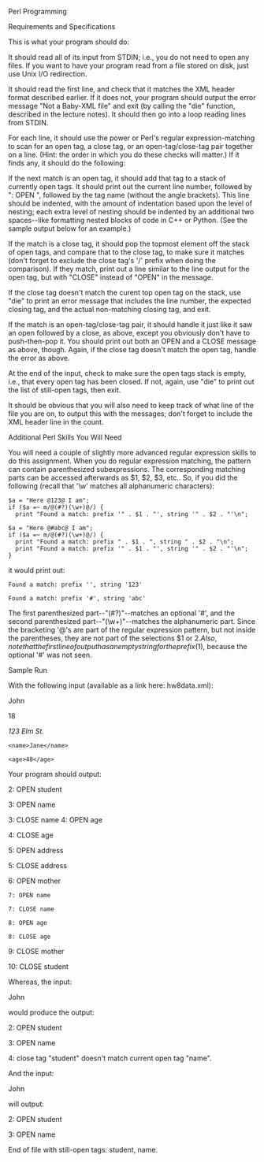 Perl Programming

Requirements and Specifications

This is what your program should do:

It should read all of its input from STDIN; i.e., you do not need to open any files. If you want to have your program read from a file stored on disk, just use Unix I/O redirection.

It should read the first line, and check that it matches the XML header format described earlier. If it does not, your program should output the error message "Not a Baby-XML file" and exit (by calling the "die" function, described in the lecture notes).
It should then go into a loop reading lines from STDIN.

For each line, it should use the power or Perl's regular expression-matching to scan for an open tag, a close tag, or an open-tag/close-tag pair together on a line. (Hint: the order in which you do these checks will matter.) If it finds any, it should do the following:

If the next match is an open tag, it should add that tag to a stack of currently open tags. It should print out the current line number, followed by ": OPEN ", followed by the tag name (without the angle brackets). This line should be indented, with the amount of indentation based upon the level of nesting; each extra level of nesting should be indented by an additional two spaces--like formatting nested blocks of code in C++ or Python. (See the sample output below for an example.)

If the match is a close tag, it should pop the topmost element off the stack of open tags, and compare that to the close tag, to make sure it matches (don't forget to exclude the close tag's '/' prefix when doing the comparison). If they match, print out a line similar to the line output for the open tag, but with "CLOSE" instead of "OPEN" in the message.

If the close tag doesn't match the curent top open tag on the stack, use "die" to print an error message that includes the line number, the expected closing tag, and the actual non-matching closing tag, and exit.

If the match is an open-tag/close-tag pair, it should handle it just like it saw an open followed by a close, as above, except you obviously don't have to push-then-pop it. You should print out both an OPEN and a CLOSE message as above, though. Again, if the close tag doesn't match the open tag, handle the error as above.

At the end of the input, check to make sure the open tags stack is empty, i.e., that every open tag has been closed. If not, again, use "die" to print out the list of still-open tags, then exit.

It should be obvious that you will also need to keep track of what line of the file you are on, to output this with the messages; don't forget to include the XML header line in the count.

Additional Perl Skills You Will Need

You will need a couple of slightly more advanced regular expression skills to do this assignment. When you do regular expression matching, the pattern can contain parenthesized subexpressions. The corresponding matching parts can be accessed afterwards as $1, $2, $3, etc.. So, if you did the following (recall that '\w' matches all alphanumeric characters):

    $a = "Here @123@ I am";
    if ($a =~ m/@(#?)(\w+)@/) {
      print "Found a match: prefix '" . $1 . "', string '" . $2 . "'\n";

    $a = "Here @#abc@ I am";
    if ($a =~ m/@(#?)(\w+)@/) {
      print "Found a match: prefix " . $1 . ", string " . $2 . "\n";
      print "Found a match: prefix '" . $1 . "', string '" . $2 . "'\n";
    }
    
it would print out:

    Found a match: prefix '', string '123'
    
    Found a match: prefix '#', string 'abc'
    
The first parenthesized part--"(#?)"--matches an optional '#', and the second parenthesized part--"(\w+)"--matches the alphanumeric part. Since the bracketing '@'s are part of the regular expression pattern, but not inside the parentheses, they are not part of the selections $1 or $2. Also, note that the first line of output has an empty string for the prefix ($1), because the optional '#' was not seen.

Sample Run

With the following input (available as a link here: hw8data.xml):

<?xml version="1.0"?>

<student>
  
  <name>John</name>
  
  <age>18</age>
  
  <address>123 Elm St.</address>
  
  <mother>
  
    <name>Jane</name>
    
    <age>48</age>
    
  </mother>
  
</student>

Your program should output:

2: OPEN student

  3: OPEN name
  
  3: CLOSE name
  4: OPEN age
  
  4: CLOSE age
  
  5: OPEN address
  
  5: CLOSE address
  
  6: OPEN mother
  
    7: OPEN name
    
    7: CLOSE name
    
    8: OPEN age
    
    8: CLOSE age
    
  9: CLOSE mother
  
10: CLOSE student

Whereas, the input:

<?xml version="1.0"?>

<student>
  
  <name>John
  
</student>

would produce the output:

2: OPEN student

  3: OPEN name
  
4: close tag "student" doesn't match current open tag "name".

And the input:

<?xml version="1.0"?>

<student>
  
  <name>John
  
will output:

2: OPEN student

  3: OPEN name
  
End of file with still-open tags: student, name.
